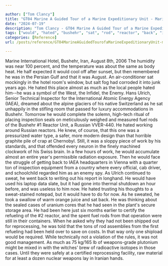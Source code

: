 ```yaml
---

author: ["Tom Clancy"]
title: "GT04 Marine A Guided Tour of a Marine Expeditionary Unit - Marine_split_163.html"
date: "2024-07-19"
description: "Tom Clancy - GT04 Marine A Guided Tour of a Marine Expeditionary Unit"
tags: ["would", "hated", "bushehr", "sat", "rod", "reactor", "back", "international", "hotel", "august", "room", "year", "almost", "much", "enemy", "ulrich", "iaea", "inspection", "fuel", "russian", "one", "still", "work", "every", "hour"]
categories: [Reference]
url: /posts/reference/GT04MarineAGuidedTourofaMarineExpeditionaryUnit-marinesplit163html

---
```



Marine
International Hotel, Bushehr, Iran, August 8th, 2006
The humidity was near 100 percent, and the temperature was about the same as body heat. He half expected it would cool off after sunset, but then remembered he was in the Persian Gulf and that it was August. An air-conditioner sat mockingly in the hotel room's window, but salt fog had corroded it into junk years ago. He hated this place almost as much as the local people hated him--he was a symbol of the West, the Infidel, the Enemy. Hans Ulrich, Senior Technical Inspector for the International Atomic Energy Agency (IAEA), dreamed about the alpine glaciers of his native Switzerland as he sat unhappily in the stifling room that passed for luxury accommodations in Bushehr.
Tomorrow he would complete the solemn, high-tech ritual of placing inspection seals on meticulously weighed and measured fuel rods of the Bushehr #1 Reactor Unit, a Russian VVER-440. He hated working around Russian reactors. He knew, of course, that this one was a pressurized water type, a safer, more modern design than that horrible graphite pile of crap at Chernobyl. Still, it was a sloppy piece of work by his standards, and that offended every neuron in the finely machined clockwork of his Swiss brain. In a few hours of work, he would accumulate almost an entire year's permissible radiation exposure. Then he would face the struggle of getting back to IAEA headquarters in Vienna with a quarter ton of inspection equipment from a country where every official, cab driver, and schoolchild regarded him as an enemy spy. As Ulrich continued to sweat, he went back to writing out his report in longhand. He would have used his laptop data slate, but it had gone into thermal shutdown an hour before, and was useless to him now. He hated trusting his thoughts to a sweat-stained notepad, but it would have to do for now.
As he sweated, he took a swallow of warm orange juice and sat back. He was thinking about the sealed cases of uranium cores that he had seen in the plant's secure storage area. He had been here just six months earlier to certify the refueling of the #2 reactor, and the spent fuel rods from that operation were still in their containers. When he asked why they had not been shipped out for reprocessing, he was told that the tons of rod assemblies from the first refueling had been held over to save on costs. In that way only one shipload would be required. While technically not a violation of the rules, it was not good management. As much as 75 kg/165 lb of weapons-grade plutonium might be mixed in with the witches' brew of radioactive isotopes in those cases. Until they were safely at a certified reprocessing facility, raw material for at least a dozen nuclear weapons lay in Iranian hands.
